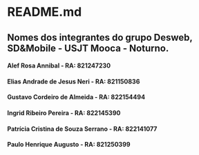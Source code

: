 # README.md
<h2> Nomes dos integrantes do grupo Desweb, SD&Mobile - USJT Mooca - Noturno. </h2>

<div>
  <h4> Alef Rosa Annibal - RA: 821247230 </h4>
  <h4> Elias Andrade de Jesus Neri - RA: 821150836 </h4>
  <h4> Gustavo Cordeiro de Almeida - RA: 822154494 </h4>
  <h4> Ingrid Ribeiro Pereira - RA: 822145390 </h4>
  <h4> Patrícia Cristina de Souza Serrano - RA: 822141077 </h4>
  <h4> Paulo Henrique Augusto - RA: 821250399 </h4>
</div>
